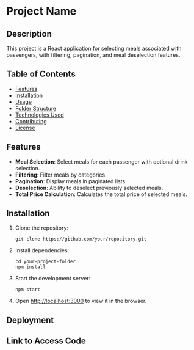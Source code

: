 # Project Name

## Description

This project is a React application for selecting meals associated with passengers, with filtering, pagination, and meal deselection features.

## Table of Contents

- [Features](#features)
- [Installation](#installation)
- [Usage](#usage)
- [Folder Structure](#folder-structure)
- [Technologies Used](#technologies-used)
- [Contributing](#contributing)
- [License](#license)

## Features

- **Meal Selection**: Select meals for each passenger with optional drink selection.
- **Filtering**: Filter meals by categories.
- **Pagination**: Display meals in paginated lists.
- **Deselection**: Ability to deselect previously selected meals.
- **Total Price Calculation**: Calculates the total price of selected meals.

## Installation

1. Clone the repository:

   ```
   git clone https://github.com/your/repository.git
   ```

2. Install dependencies:

   ```
   cd your-project-folder
   npm install
   ```

3. Start the development server:

   ```
   npm start
   ```

4. Open [http://localhost:3000](http://localhost:3000) to view it in the browser.

## Deployment

## Link to Access Code
